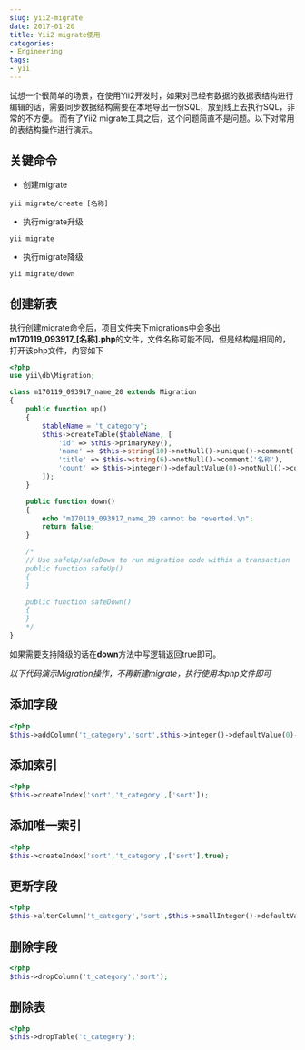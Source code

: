 ```yaml
---
slug: yii2-migrate
date: 2017-01-20
title: Yii2 migrate使用
categories:
- Engineering
tags:
- yii
---
```

试想一个很简单的场景，在使用Yii2开发时，如果对已经有数据的数据表结构进行编辑的话，需要同步数据结构需要在本地导出一份SQL，放到线上去执行SQL，非常的不方便。
而有了Yii2 migrate工具之后，这个问题简直不是问题。以下对常用的表结构操作进行演示。
## 关键命令

+ 创建migrate
```
yii migrate/create [名称]
```
+ 执行migrate升级
```
yii migrate
```
+ 执行migrate降级
```
yii migrate/down
```

## 创建新表
执行创建migrate命令后，项目文件夹下migrations中会多出**m170119_093917_[名称].php**的文件，文件名称可能不同，但是结构是相同的，打开该php文件，内容如下

```php
<?php
use yii\db\Migration;

class m170119_093917_name_20 extends Migration
{
	public function up()
	{
		$tableName = 't_category';
		$this->createTable($tableName, [
			'id' => $this->primaryKey(),
			'name' => $this->string(10)->notNull()->unique()->comment('标识'),
			'title' => $this->string(6)->notNull()->comment('名称'),
			'count' => $this->integer()->defaultValue(0)->notNull()->comment('入驻数量')
		]);
	}

	public function down()
	{
		echo "m170119_093917_name_20 cannot be reverted.\n";
		return false;
	}

	/*
	// Use safeUp/safeDown to run migration code within a transaction
	public function safeUp()
	{
	}

	public function safeDown()
	{
	}
	*/
}
```

如果需要支持降级的话在**down**方法中写逻辑返回true即可。

*以下代码演示Migration操作，不再新建migrate，执行使用本php文件即可*
## 添加字段

```php
<?php
$this->addColumn('t_category','sort',$this->integer()->defaultValue(0)->notNull()->comment('排序'));
```

## 添加索引

```php
<?php
$this->createIndex('sort','t_category',['sort']);
```

## 添加唯一索引

```php
<?php
$this->createIndex('sort','t_category',['sort'],true);
```

## 更新字段

```php
<?php
$this->alterColumn('t_category','sort',$this->smallInteger()->defaultValue(0)->notNull()->comment('排序'));
```

## 删除字段

```php
<?php
$this->dropColumn('t_category','sort');
```

## 删除表

```php
<?php
$this->dropTable('t_category');
```